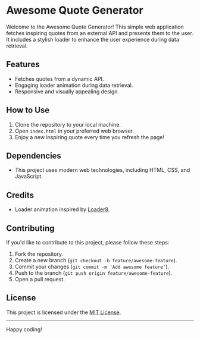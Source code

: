 # Awesome Quote Generator

Welcome to the Awesome Quote Generator! This simple web application fetches inspiring quotes from an external API and presents them to the user. It includes a stylish loader to enhance the user experience during data retrieval.

## Features

- Fetches quotes from a dynamic API.
- Engaging loader animation during data retrieval.
- Responsive and visually appealing design.

## How to Use

1. Clone the repository to your local machine.
2. Open `index.html` in your preferred web browser.
3. Enjoy a new inspiring quote every time you refresh the page!

## Dependencies

- This project uses modern web technologies, including HTML, CSS, and JavaScript.

## Credits

- Loader animation inspired by [Loader8](https://loading.io/css/).

## Contributing

If you'd like to contribute to this project, please follow these steps:

1. Fork the repository.
2. Create a new branch (`git checkout -b feature/awesome-feature`).
3. Commit your changes (`git commit -m 'Add awesome feature'`).
4. Push to the branch (`git push origin feature/awesome-feature`).
5. Open a pull request.

## License

This project is licensed under the [MIT License](LICENSE.md).

---

Happy coding!

